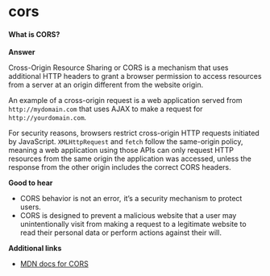 # cors

#### What is CORS? <a href="#what-is-cors" id="what-is-cors"></a>

**Answer**

Cross-Origin Resource Sharing or CORS is a mechanism that uses additional HTTP headers to grant a browser permission to access resources from a server at an origin different from the website origin.

An example of a cross-origin request is a web application served from `http://mydomain.com` that uses AJAX to make a request for `http://yourdomain.com`.

For security reasons, browsers restrict cross-origin HTTP requests initiated by JavaScript. `XMLHttpRequest` and `fetch` follow the same-origin policy, meaning a web application using those APIs can only request HTTP resources from the same origin the application was accessed, unless the response from the other origin includes the correct CORS headers.

**Good to hear**

* CORS behavior is not an error,  it’s a security mechanism to protect users.
* CORS is designed to prevent a malicious website that a user may unintentionally visit from making a request to a legitimate website to read their personal data or perform actions against their will.

**Additional links**

* [MDN docs for CORS](https://developer.mozilla.org/en-US/docs/Web/HTTP/CORS)
